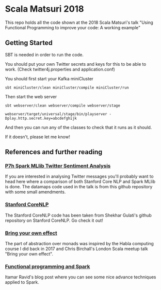 # Scala Matsuri 2018

This repo holds all the code shown at the 2018 Scala Matsuri's talk "Using Functional Programming to improve your code: A working example"

## Getting Started

SBT is needed in order to run the code.

You should put your own Twitter secrets and keys for this to be able to work.
(Check twitter4j.properties and application.conf)

You should first start your Kafka miniCluster

```shell
sbt miniCluster/clean miniCluster/compile miniCluster/run
```

Then start the web server

```shell
sbt webserver/clean webserver/compile webserver/stage

webserver/target/universal/stage/bin/playserver -Dplay.http.secret.key=abcdefghijk
```

And then you can run any of the classes to check that it runs as it should.

If it doesn't, please let me know!

## References and further reading

### [P7h Spark MLlib Twitter Sentiment Analysis](https://github.com/P7h/Spark-MLlib-Twitter-Sentiment-Analysis)

If you are interested in analysing Twitter messages you'll probably want to head here where a comparison of both Stanford Core NLP and Spark MLlib is done.
The datamaps code used in the talk is from this github repository with some small amendments.

### [Stanford CoreNLP](https://github.com/shekhargulati/52-technologies-in-2016/blob/master/03-stanford-corenlp/README.md)

The Stanford CoreNLP code has been taken from Shekhar Gulati's github repository on Stanford CoreNLP. Go check it out! 

### [Bring your own effect](http://slides.com/cb372/bring-your-own-effect#/)

The part of abstraction over monads was inspired by the Habla computing course I did back in 2017 and Chris Birchall's London Scala meetup talk "Bring your own effect".

### [Functional programming and Spark](https://www.iravid.com/posts/fp-and-spark.html)

Itamar Ravid's blog post where you can see some nice advance techniques applied to Spark.

